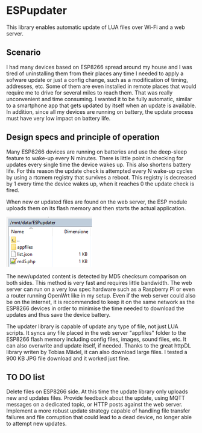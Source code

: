 # ESPupdater

This library enables automatic update of LUA files over Wi-Fi and a web server.

## Scenario

I had many devices based on ESP8266 spread around my house and I was tired of uninstalling them from their places any time I needed to apply a
sofware update or just a config change, such as a modification of timing, addresses, etc.
Some of them are even installed in remote places that would require me to drive for several miles to reach them. That was really unconvenient and time consuming.
I wanted it to be fully automatic, similar to a smartphone app that gets updated by itself when an update is available.
In addition, since all my devices are running on battery, the update process must have very low impact on battery life.

## Design specs and principle of operation

Many ESP8266 devices are running on batteries and use the deep-sleep feature to wake-up every N minutes. There is little point in checking for 
updates every single time the device wakes up. This also shortens battery life.
For this reason the update check is attempted every N wake-up cycles by using a rtcmem registry that survives a reboot.
This registry is decreased by 1 every time the device wakes up, when it reaches 0 the update check is fired.

When new or updated files are found on the web server, the ESP module uploads them on its flash memory and then starts the actual application.

![Web server path](https://raw.githubusercontent.com/glcos/ESPupdater/master/images/webserver1.png)

The new/updated content is detected by MD5 checksum comparison on both sides. This method is very fast and requires little bandwidth.
The web server can run on a very low spec hardware such as a Raspberry PI or even a router running OpenWrt like in my setup.
Even if the web server could also be on the internet, it is recommended to keep it on the same network as the ESP8266 devices in order to minimise
the time needed to download the updates and thus save the device battery.

The updater library is capable of update any type of file, not just LUA scripts. It syncs any file placed in the web server "appfiles" folder
to the ESP8266 flash memory including config files, images, sound files, etc.
It can also overwrite and update itself, if needed.
Thanks to the great httpDL library writen by Tobias Mädel, it can also download large files.
I tested a 900 KB JPG file download and it worked just fine.


## TO DO list

Delete files on ESP8266 side. At this time the update library only uploads new and updates files.
Provide feedback about the update, using MQTT messages on a dedicated topic, or HTTP posts against the web server.
Implement a more robust update strategy capable of handling file transfer failures and file corruption that could lead to a dead device,
no longer able to attempt new updates.

